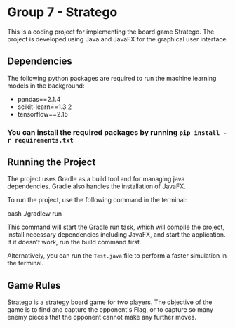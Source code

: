 # Group 7 - Stratego

This is a coding project for implementing the board game Stratego. The project is developed using Java and JavaFX for the graphical user interface.

## Dependencies
The following python packages are required to run the machine learning
models in the background:
- pandas==2.1.4
- scikit-learn==1.3.2
- tensorflow==2.15

### You can install the required packages by running `pip install -r requirements.txt`


## Running the Project

The project uses Gradle as a build tool and for managing java dependencies. Gradle also handles the installation of JavaFX.

To run the project, use the following command in the terminal:

bash
./gradlew run

This command will start the Gradle run task, which will compile the project, install necessary dependencies including JavaFX, and start the application. If it doesn't work, run the build command first.

Alternatively, you can run the `Test.java` file to perform a faster simulation in the terminal.


## Game Rules

Stratego is a strategy board game for two players. The objective of the game is to find and capture the opponent's Flag, or to capture so many enemy pieces that the opponent cannot make any further moves.

